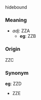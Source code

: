 hidebound
### Meaning
+ _adj_: ZZA
    + __eg__: ZZB

### Origin

ZZC

### Synonym

__eg__: ZZD

+ ZZE



